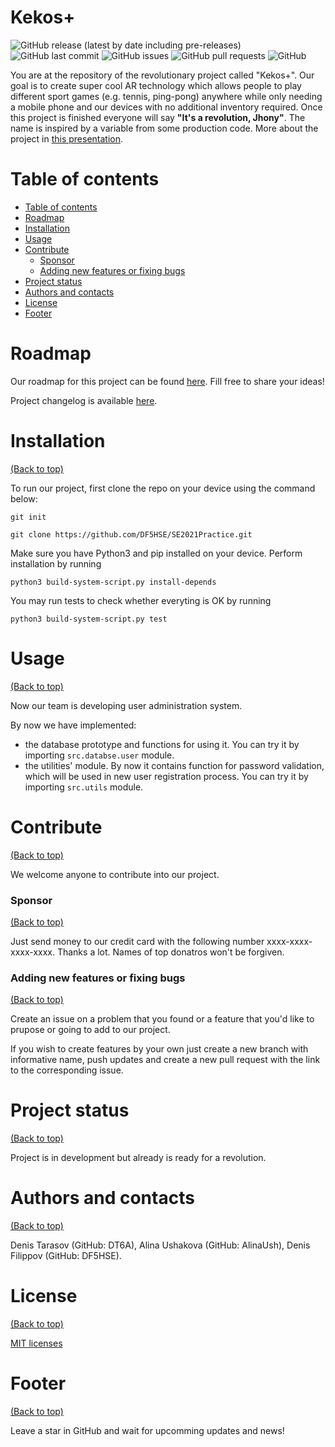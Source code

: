 # Kekos+

<!-- Add buttons here -->

![GitHub release (latest by date including pre-releases)](https://img.shields.io/github/v/release/DF5HSE/SE2021Practice?include_prereleases)
![GitHub last commit](https://img.shields.io/github/last-commit/DF5HSE/SE2021Practice)
![GitHub issues](https://img.shields.io/github/issues-raw/DF5HSE/SE2021Practice)
![GitHub pull requests](https://img.shields.io/github/issues-pr/DF5HSE/SE2021Practice)
![GitHub](https://img.shields.io/github/license/DF5HSE/SE2021Practice)

<!-- Describe your project in brief -->

You are at the repository of the revolutionary project called "Kekos+". Our goal is to create super cool AR technology which allows people to play different sport games (e.g. tennis, ping-pong) anywhere while only needing a mobile phone and our devices with no additional inventory required. Once this project is finished everyone will say **"It's a revolution, Jhony"**. The name is inspired by a variable from some production code. More about the project in [this presentation](https://docs.google.com/presentation/d/1MCz6UrpTSqI-dBRKP3hgpjwFdbOWcO_p6LlD_ICNgVc/edit?usp=sharing).


# Table of contents

- [Table of contents](#table-of-contents)
- [Roadmap](#roadmap)
- [Installation](#installation)
- [Usage](#usage)
- [Contribute](#contribute)
    - [Sponsor](#sponsor)
    - [Adding new features or fixing bugs](#adding-new-features-or-fixing-bugs)
- [Project status](#project-status)
- [Authors and contacts](#authors-and-contacts)
- [License](#license)
- [Footer](#footer)

# Roadmap
Our roadmap for this project can be found [here](https://github.com/DF5HSE/SE2021Practice/projects/1). Fill free to share your ideas! 

Project changelog is available [here](https://github.com/DF5HSE/SE2021Practice/blob/readme/CHANGELOG.md).

# Installation
[(Back to top)](#table-of-contents)

To run our project, first clone the repo on your device using the command below:

```git init```

```git clone https://github.com/DF5HSE/SE2021Practice.git```

Make sure you have Python3 and pip installed on your device. Perform installation by running 

```python3 build-system-script.py install-depends```

You may run tests to check whether everyting is OK by running

```python3 build-system-script.py test```

# Usage
[(Back to top)](#table-of-contents)

Now our team is developing user administration system.

By now we have implemented:
- the database prototype and functions for using it. You can try it by
importing `src.databse.user` module.
- the utilities' module. By now it contains function for password validation,
which will be used in new user registration process. You can try it by
importing `src.utils` module.

# Contribute
[(Back to top)](#table-of-contents)

We welcome anyone to contribute into our project.

### Sponsor
[(Back to top)](#table-of-contents)

Just send money to our credit card with the following number xxxx-xxxx-xxxx-xxxx. Thanks a lot. Names of top donatros won't be forgiven.

### Adding new features or fixing bugs
[(Back to top)](#table-of-contents)

Create an issue on a problem that you found or a feature that you'd like to prupose or going to add to our project. 

If you wish to create features by your own just create a new branch with informative name, push updates and create a new pull request with the link to the corresponding issue.

# Project status
[(Back to top)](#table-of-contents)

Project is in development but already is ready for a revolution.

# Authors and contacts
[(Back to top)](#table-of-contents)

Denis Tarasov (GitHub: DT6A), Alina Ushakova (GitHub: AlinaUsh), Denis Filippov (GitHub: DF5HSE).

# License
[(Back to top)](#table-of-contents)

[MIT licenses](https://opensource.org/licenses/MIT)

# Footer
[(Back to top)](#table-of-contents)

Leave a star in GitHub and wait for upcomming updates and news!

